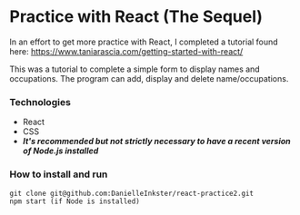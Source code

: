 # Practice with React (The Sequel)

In an effort to get more practice with React, I completed a tutorial found here: 
https://www.taniarascia.com/getting-started-with-react/

This was a tutorial  to complete a simple form to display names and occupations. The program can add, display and delete name/occupations. 

### Technologies
 - React
 - CSS
 - ***It's recommended but not strictly necessary to have a recent version of Node.js installed***
 
 ### How to install and run
 
 ```
 git clone git@github.com:DanielleInkster/react-practice2.git
 npm start (if Node is installed)
 
```